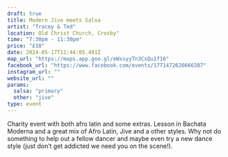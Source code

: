 ```yaml
---
draft: true
title: Modern Jive meets Salsa
artist: "Tracey & Ted"
location: Old Christ Church, Crosby"
time: "7:30pm - 11:30pm"
price: "£10"
date: 2024-05-17T11:44:05.491Z
map_url: "https://maps.app.goo.gl/eWxsyyTn3CxQu1f16"
facebook_url: "https://www.facebook.com/events/1771472626666387"
instagram_url: ""
website_url: ""
params:
  salsa: "primary"
  other: "jive"
type: event
---
```

Charity event with both afro latin and some extras. Lesson in Bachata Moderna and a great mix of Afro Latin, Jive and a other styles. Why not do something to help out a fellow dancer and maybe even try a new dance style (just don’t get addicted we need you on the scene!).